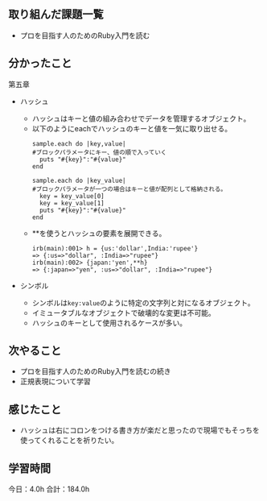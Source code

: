 ## 取り組んだ課題一覧
* プロを目指す人のためのRuby入門を読む
## 分かったこと
第五章
* ハッシュ
    * ハッシュはキーと値の組み合わせでデータを管理するオブジェクト。
    * 以下のようにeachでハッシュのキーと値を一気に取り出せる。
      ```
      sample.each do |key,value|
      #ブロックパラメータにキー、値の順で入っていく
        puts "#{key}":"#{value}"
      end
      ```
      ```
      sample.each do |key_value|
      #ブロックパラメータが一つの場合はキーと値が配列として格納される。
        key = key_value[0]
        key = key_value[1]
        puts "#{key}":"#{value}" 
      end
      ```
    * **を使うとハッシュの要素を展開できる。
      ```
      irb(main):001> h = {us:'dollar',India:'rupee'}
      => {:us=>"dollar", :India=>"rupee"}
      irb(main):002> {japan:'yen',**h}
      => {:japan=>"yen", :us=>"dollar", :India=>"rupee"}
      ```
    
* シンボル
    * シンボルは```key:value```のように特定の文字列と対になるオブジェクト。
    * イミュータブルなオブジェクトで破壊的な変更は不可能。
    * ハッシュのキーとして使用されるケースが多い。


## 次やること
*  プロを目指す人のためのRuby入門を読むの続き
*  正規表現について学習
## 感じたこと
*  ハッシュは右にコロンをつける書き方が楽だと思ったので現場でもそっちを使ってくれることを祈りたい。
 
## 学習時間
今日：4.0h
合計：184.0h
